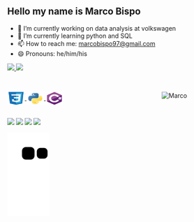 ## Hello my name is Marco Bispo

- 🔭 I’m currently working on data analysis at volkswagen 
- 🌱 I’m currently learning python and SQL
- 📫 How to reach me: marcobispo97@gmail.com
- 😄 Pronouns: he/him/his

<div>
  <a href="https://github.com/MarcoBispo97">
  <img height="180em" src="https://github-readme-stats.vercel.app/api?username=MarcoBispo97&show_icons=true&theme=github_dark&include_all_commits=true&count_private=true"/>
  <img height="180em" src="https://github-readme-stats.vercel.app/api/top-langs/?username=MarcoBispo97&layout=compact&langs_count=7&theme=github_dark"/>
  
</div>

##  
  
</div>
<div style="display: inline_block"><br>
  <img align="right" alt="Marco" height="150" width="150" src="https://share-cdn.picrew.me/shareImg/org/202109/1243146_WiydgUGU.png">
  <img align="center" alt="Rafa-CSS" height="30" width="40" src="https://raw.githubusercontent.com/devicons/devicon/master/icons/css3/css3-original.svg">
  <img align="center" alt="Marco-Python" height="30" width="40" src="https://raw.githubusercontent.com/devicons/devicon/master/icons/python/python-original.svg">
  <img align="center" alt="Marco-Csharp" height="30" width="40" src="https://raw.githubusercontent.com/devicons/devicon/master/icons/csharp/csharp-original.svg">
  
</div>  

##

<div> 
    <a href="https://www.linkedin.com/in/marco-bispo-b66274150" target="_blank"><img src="https://img.shields.io/badge/-LinkedIn-%230077B5?style=for-the-badge&logo=linkedin&logoColor=white" target="_blank"></a> 
    <a href="https://instagram.com/marco_bispo" target="_blank"><img src="https://img.shields.io/badge/-Instagram-%23E4405F?style=for-the-badge&logo=instagram&logoColor=white" target="_blank"></a>
  <a href = "mailto:marcobispo97@gmail.com"><img src="https://img.shields.io/badge/-Gmail-%23333?style=for-the-badge&logo=gmail&logoColor=white" target="_blank"></a>
  <a href = "
https://api.whatsapp.com/send?phone=5512988881997&text=Hi%2C%20I'm%20glad%20you%20called%20me%20on%20github%2C%20what%20can%20I%20help%3F
"><img src="https://img.shields.io/badge/WhatsApp-25D366?style=for-the-badge&logo=whatsapp&logoColor=white" target="_blank"></a>
 
  ![Snake animation](https://github.com/MarcoBispo97/MarcoBispo97/blob/output/github-contribution-grid-snake.svg)
 
</div>



